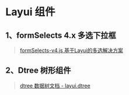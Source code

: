 # Layui 组件

<!-- toc -->

## 1、formSelects 4.x 多选下拉框

> [formSelects-v4.js 基于Layui的多选解决方案](https://hnzzmsf.github.io/example/example_v4.html)



## 2、Dtree 树形组件

> [dtree 数据树文档 - layui.dtree](http://www.wisdomelon.com/DTreeHelper)

